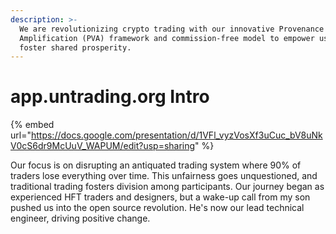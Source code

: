 ```yaml
---
description: >-
  We are revolutionizing crypto trading with our innovative Provenance Value
  Amplification (PVA) framework and commission-free model to empower users and
  foster shared prosperity.
---
```


# app.untrading.org Intro

{% embed url="https://docs.google.com/presentation/d/1VFl_vyzVosXf3uCuc_bV8uNkV0cS6dr9McUuV_WAPUM/edit?usp=sharing" %}

Our focus is on disrupting an antiquated trading system where 90% of traders lose everything over time. This unfairness goes unquestioned, and traditional trading fosters division among participants. Our journey began as experienced HFT traders and designers, but a wake-up call from my son pushed us into the open source revolution. He's now our lead technical engineer, driving positive change.
